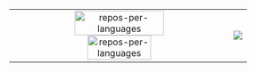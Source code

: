 <!-- # [https://yashikota.com](https://yashikota.com/?source=github) -->

<table>
  <tr>
    <td align="center">
      <img src="https://github-readme-stats.vercel.app/api?username=yashikota&show_icons=true&theme=merko" alt="repos-per-languages" alt="stat" width="65%">
      <img src="https://github-readme-stats.vercel.app/api/top-langs/?layout=compact&username=yashikota&theme=radical&private=false&langs_count=20" alt="repos-per-languages" width="55%">
    </td>
    <td align="center">
      <img src="https://github-readme-stats.vercel.app/api/wakatime?layout=compact&username=kota&theme=radical&range=last_7_days&api_domain=wakapi.dev">
<!--       
      <img src="https://github-readme-activity-graph.vercel.app/graph?username=yashikota&bg_color=000000&color=affdb1&line=affdb1&point=affdb1&area=true&hide_border=true" alt="github activity graph">
      <img src="https://streak-stats.demolab.com?user=yashikota&theme=dark&hide_border=true&date_format=%5BY.%5Dn.j"> 
-->
    </td>
  </tr>
</table> 
